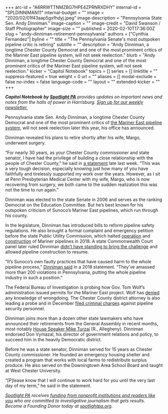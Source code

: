 +++
arc-id = "A6RRWTTNMZBG7HPE4ZPRNRXDHY"
internal-id = "SPLDINNIMAN11"
internal-budget = ""
image = "2020/02/01f43aap5gxfhdyj.jpeg"
image-description = "Pennsylvania State Sen. Andy Dinniman."
image-caption = ""
image-credit = "David Swanson / Staff Photographer"
image-size = ""
published = 2020-02-10T17:36:00Z
slug = "andy-dinniman-retirement-pennsylvania"
authors = ["Cynthia Fernandez"]
byline = ""
title = "The Pennsylvania Senate's most outspoken pipeline critic is retiring"
subtitle = ""
description = "Andy Dinniman, a longtime Chester County Democrat and one of the most prominent critics of the Mariner East pipeline system, will not seek reelection."
blurb = "Andy Dinniman, a longtime Chester County Democrat and one of the most prominent critics of the Mariner East pipeline system, will not seek reelection."
kicker = "Capitol Notebook"
topics = []
series = []
linktitle = ""
suppress-featured = true
weight = 0
url = ""
aliases = []
modal-exclude = false
no-index = false
language-code = ""
layout = ""
extended-kicker = ""
+++

<i><b>Capitol Notebook by </b></i><a href="https://www.spotlightpa.org/"><i><b>Spotlight PA</b></i></a><i> provides updates on important news and notes from the halls of power in Harrisburg. </i><a href="https://www.spotlightpa.org/newsletters"><i>Sign up for our weekly newsletter.</i></a>

Pennsylvania state Sen. Andy Dinniman, a longtime Chester County Democrat and one of the most prominent critics of <a href="https://www.inquirer.com/business/energy/mariner-east-pipeline-fbi-investigation-pennsylvania-governor-tom-wolf-20191113.html" target=_blank>the Mariner East pipeline system</a>, will not seek reelection later this year, his office has announced.

Dinniman revealed his plans to retire shortly after his wife, Margo, underwent surgery.

“For nearly 30 years, as your Chester County commissioner and state senator, I have had the privilege of building a close relationship with the people of Chester County," he said in <a href="https://web.archive.org/web/20201202035456/https://www.senatordinniman.com/senator-dinniman-announces-retirement">a statement</a> late last week. “This was a very tough decision, especially knowing just how many of you have faithfully and tirelessly supported my work over the years. However, as I sit at Penn Presbyterian Medical Center with my wife, Margo, who is now recovering from surgery, we both came to the sudden realization this was not the time to run again.”

Dinniman was elected to the state Senate in 2006 and serves as the ranking Democrat on the Education Committee. But he’s best known for his outspoken criticism of Sunoco’s Mariner East pipelines, which run through his county.

In the legislature, Dinniman has introduced bills to reform pipeline safety regulations. He also brought a formal complaint and emergency petition before the state Public Utility Commission, which halted <a href="https://www.inquirer.com/philly/business/energy/puc-halts-sunoco-mariner-east-me2-pipeline-dinniman-20180524.html" target="_blank">operation</a> and <a href="https://www.inquirer.com/philly/business/energy/puc-allows-mariner-east-me1-pipeline-to-restart-west-whiteland-20180614.html" target="_blank">construction</a> of Mariner pipelines in 2018. A state Commonwealth Court panel later ruled Dinniman <a href="https://www.inquirer.com/business/energy/mariner-east-pipeline-dinniman-case-pennsylvania-court-ruling-20190909.html" target="_blank">didn’t have standing to bring the challenge</a> and allowed pipeline construction to resume.

“It’s Sunoco’s own faulty practices that have caused harm to the whole pipeline process," <a href="https://web.archive.org/web/20201201191931/https://www.senatordinniman.com/puc-maintains-shutdown-of-mariner-east-2-2x-in-west-whiteland">Dinniman said</a> in a 2018 statement. “They’ve amassed more than 200 violations in Pennsylvania, putting the whole pipeline industry in such a position.”

<script src="https://www.spotlightpa.org/embed.js" async></script><div data-spl-embed-version="1" data-spl-src="https://www.spotlightpa.org/embeds/newsletter/"></div>

The Federal Bureau of Investigation is probing how Gov. Tom Wolf’s administration issued permits for the Mariner East project. Wolf has <a href="https://stateimpact.npr.org/pennsylvania/2019/11/14/wolf-says-hes-unaware-of-any-wrongdoing-in-pipeline-permitting-process/" target="_blank">denied</a> any knowledge of wrongdoing. The Chester County district attorney is also leading a probe and in December <a href="https://www.inquirer.com/news/mariner-east-pipeline-workers-state-constables-chester-county-tom-hogan-20191203.html" target="_blank">filed criminal charges</a> against pipeline security personnel.

Dinniman joins more than a dozen other state lawmakers who have announced their retirements from the General Assembly in recent months, most notably <a href="https://www.inquirer.com/news/pennsylvania/spl/mike-turzai-pennsylvania-house-speaker-retiring-20200123.html" target="_blank">House Speaker Mike Turzai</a> (R., Allegheny). <a data-gone="https://andydinniman.com/insights/2020/02/07/a-difficult-decision-a-clear-choice-the-right-path-forward/">Dinniman endorsed Don Vymazal</a>, his director of government relations and policy, to succeed him in the heavily Democratic district.

Before he was a state senator, Dinniman served for 15 years as Chester County commissioner. He founded an emergency housing shelter and created a program that works with local farms to redistribute surplus produce. He also served on the Downingtown Area School Board and taught at West Chester University.

“\[P]lease know that I will continue to work hard for you until the very last day of my term,” he said in the statement.

<a href="https://www.spotlightpa.org/"><i>Spotlight PA</i></a><i> receives </i><a href="https://www.spotlightpa.org/support"><i>funding from nonprofit institutions and readers like you</i></a><i> who are committed to investigative journalism that gets results. Become a Founding Donor today at </i><a href="https://www.spotlightpa.org/"><i>spotlightpa.org</i></a><i>.</i>
